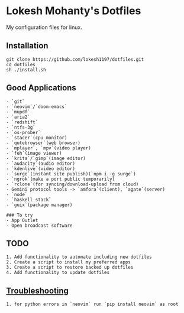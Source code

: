 # Lokesh Mohanty's Dotfiles

My configuration files for linux.

## Installation

    git clone https://github.com/lokesh1197/dotfiles.git
    cd dotfiles
    sh ./install.sh

## Good Applications
    - `git`
    - `neovim`/`doom-emacs`
    - `mupdf`
    - `aria2`
    - `redshift`
    - `ntfs-3g`
    - `os-prober`
    - `stacer`(cpu monitor)
    - `qutebrowser`(web browser)
    - `mplayer`, `mpv`(video player)
    - `feh`(image viewer)
    - `krita`/`gimp`(image editor)
    - `audacity`(audio editor)
    - `kdenlive`(video editor)
    - `surge`(instant site publish)(`npm i -g surge`)
    - `ngrok`(make a port public temporarily)
    - `rclone`(for syncing/download-upload from cloud)
    - Gemini protocol tools -> `amfora`(client), `agate`(server)
    - `node`
    - `haskell stack`
    - `guix`(package manager)
    
    ### To try
    - App Outlet
    - Open broadcast software
    


## TODO

    1. Add functionality to automate including new dotfiles
    2. Create a script to install my preferred apps
    3. Create a script to restore backed up dotfiles
    4. Add functionality to update dotfiles

## [Troubleshooting](./Troubleshoot.md)
    
    1. for python errors in `neovim` run `pip install neovim` as root
